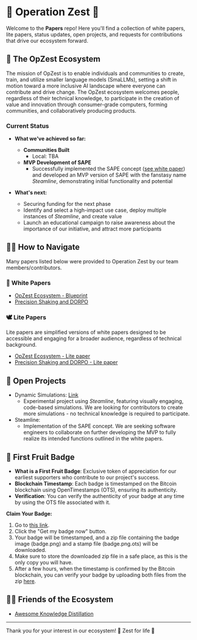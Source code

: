 
# 🍊 Operation Zest 🍊

Welcome to the **Papers** repo! Here you'll find a collection of white papers, lite papers, status updates, open projects, and requests for contributions that drive our ecosystem forward.

## 🍊 The OpZest Ecosystem

The mission of OpZest is to enable individuals and communities to create, train, and utilize smaller language models (SmaLLMs), setting a shift in motion toward a more inclusive AI landscape where everyone can contribute and drive change. The OpZest ecosystem welcomes people, regardless of their technical knowledge, to participate in the creation of value and innovation through consumer-grade computers, forming communities, and collaboratively producing products. 

### Current Status

- **What we've achieved so far:**
  - **Communities Built**
    - Local: TBA
  - **MVP Development of SAPE**
    - Successfully implemented the SAPE concept ([see white paper](https://github.com/OpZest/Papers/blob/main/White_papers/Precision_Shaking_and_DORPO.md)) and developed an MVP version of SAPE with the fanstasy name *Steamline*, demonstrating initial functionality and potential

- **What's next:**
  - Securing funding for the next phase
  - Identify and select a high-impact use case, deploy multiple instances of *Steamline*, and create value
  - Launch an educational campaign to raise awareness about the importance of our initiative, and attract more participants

## 🍋‍🟩 How to Navigate

Many papers listed below were provided to Operation Zest by our team members/contributors.

### 📄 White Papers 
- [OpZest Ecosystem - Blueprint](https://github.com/OpZest/Papers/blob/main/White_papers/OpZest_Ecosystem.md)
- [Precision Shaking and DORPO](https://github.com/OpZest/Papers/blob/main/White_papers/Precision_Shaking_and_DORPO.md) 

### 🕊️ Lite Papers
Lite papers are simplified versions of white papers designed to be accessible and engaging for a broader audience, regardless of technical background.

- [OpZest Ecosystem - Lite paper](https://github.com/OpZest/Papers/blob/main/Lite_papers/OpZest_Ecosystem_Lite_paper.md)
- [Precision Shaking and DORPO - Lite paper](https://github.com/OpZest/Papers/blob/main/Lite_papers/PS_and_DORPO_Lite_paper.md)

## 🌳 Open Projects

- Dynamic Simulations: [Link](https://github.com/OpZest/DynamicSimulations)
  - Experimental project using *Steamline*, featuring visually engaging, code-based simulations. We are looking for contributors to create more simulations - no technical knowledge is required to participate.
- Steamline:
  - Implementation of the SAPE concept. We are seeking software engineers to collaborate on further developing the MVP to fully realize its intended functions outlined in the white papers.

## 🌱 First Fruit Badge

- **What is a First Fruit Badge**: Exclusive token of appreciation for our earliest supporters who contribute to our project's success.
- **Blockchain Timestamp**: Each badge is timestamped on the Bitcoin blockchain using OpenTimestamps (OTS), ensuring its authenticity.
- **Verification**: You can verify the authenticity of your badge at any time by using the OTS file associated with it.

**Claim Your Badge:**
1. Go to [this link](https://opzest.com/#ffb).
2. Click the "Get my badge now" button.
3. Your badge will be timestamped, and a zip file containing the badge image (badge.png) and a stamp file (badge.png.ots) will be downloaded.
4. Make sure to store the downloaded zip file in a safe place, as this is the only copy you will have.
5. After a few hours, when the timestamp is confirmed by the Bitcoin blockchain, you can verify your badge by uploading both files from the zip [here](https://opzest.com/verify-badge).

## 🧑‍🌾 Friends of the Ecosystem
- [Awesome Knowledge Distillation](https://github.com/dkozlov/awesome-knowledge-distillation)

---

Thank you for your interest in our ecosystem! 🍊 Zest for life 🍊

